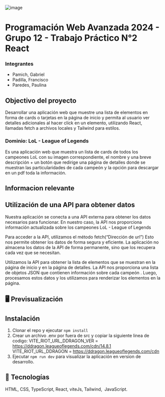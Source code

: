![image](https://user-images.githubusercontent.com/79814537/227503253-efff5b8d-79b8-4a2b-9e76-79800998b4d5.png)

# Programación Web Avanzada 2024 - Grupo 12 - Trabajo Práctico N°2 React


### Integrantes
- Pamich, Gabriel 
- Padilla, Francisco
- Paredes, Paulina

## Objectivo del proyecto
Desarrollar una aplicación web que muestre una lista de elementos en forma de cards o
tarjetas en la página de inicio y permita al usuario ver detalles adicionales al hacer click
en un elemento, utilizando React, llamadas fetch a archivos locales y Tailwind para
estilos.
### Dominio: LoL - League of Legends
Es una aplicación web que muestra un lista de cards de todos los campeones LoL
 con su imagen correspondiente, el nombre y una breve descripción + un botón que redirige
una página de detalles donde se muestran las particularidades de cada campeón y la opción para descargar en un pdf toda la información.

## Informacion relevante
## Utilización de una API para obtener datos
Nuestra aplicación se conecta a una API externa para obtener los datos necesarios para funcionar. En nuestro caso, 
la API nos proporciona información actualizada sobre los campeones LoL - League of Legends

Para acceder a la API, utilizamos el método  fetch(“Dirección de url”)
Esto nos permite obtener los datos de forma segura y eficiente. La aplicación no almacena los datos de la API de forma permanente,
 sino que los recupera cada vez que se necesitan.

Utilizamos la API  para obtener la lista de elementos que se muestran en la página de inicio y en la página de detalles. 
La API nos proporciona una lista de objetos JSON que contienen información sobre cada campeón . 
Luego, procesamos estos datos y los utilizamos para renderizar los elementos en la página.

## 🖥️ Previsualización


## Instalación
1) Clonar el repo y ejecutar ```npm install```
2) Crear un archivo .env por fuera de src y copiar la siguiente linea de codigo:
     VITE_RIOT_URL_DDRAGON_VER = https://ddragon.leagueoflegends.com/cdn/14.8.1
     VITE_RIOT_URL_DDRAGON = https://ddragon.leagueoflegends.com/cdn 
3) Ejecutar ```npm run dev``` para visualizar la aplicación en version de desarrollo.


## 🚀 Tecnologías
HTML, CSS, TypeScript, React, viteJs, Tailwind,  JavaScript.
